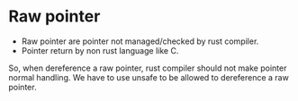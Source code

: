 # Raw pointer

* Raw pointer are pointer not managed/checked by rust compiler.
* Pointer return by non rust language like C.

So, when dereference a raw pointer, rust compiler should not make pointer normal handling.
We have to use unsafe to be allowed to dereference a raw pointer.


